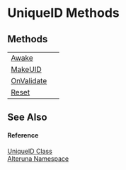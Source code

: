 # UniqueID Methods




## Methods
<table>
<tr>
<td><a href="M_Alteruna_UniqueID_Awake">Awake</a></td>
<td> </td></tr>
<tr>
<td><a href="M_Alteruna_UniqueID_MakeUID">MakeUID</a></td>
<td> </td></tr>
<tr>
<td><a href="M_Alteruna_UniqueID_OnValidate">OnValidate</a></td>
<td> </td></tr>
<tr>
<td><a href="M_Alteruna_UniqueID_Reset">Reset</a></td>
<td> </td></tr>
</table>

## See Also


#### Reference
<a href="T_Alteruna_UniqueID">UniqueID Class</a>  
<a href="N_Alteruna">Alteruna Namespace</a>  
